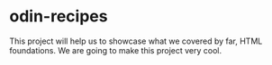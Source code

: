# odin-recipes
This project will help us to showcase what we covered by far, HTML foundations. 
We are going to make this project very cool. 